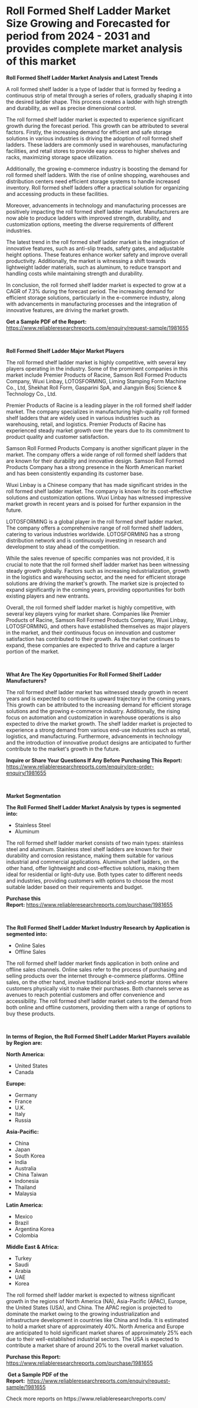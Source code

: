 <p><h1>Roll Formed Shelf Ladder Market Size Growing and Forecasted for period from 2024 - 2031 and provides complete market analysis of this market</h1></p><p><strong>Roll Formed Shelf Ladder Market Analysis and Latest Trends</strong></p>
<p><p>A roll formed shelf ladder is a type of ladder that is formed by feeding a continuous strip of metal through a series of rollers, gradually shaping it into the desired ladder shape. This process creates a ladder with high strength and durability, as well as precise dimensional control.</p><p>The roll formed shelf ladder market is expected to experience significant growth during the forecast period. This growth can be attributed to several factors. Firstly, the increasing demand for efficient and safe storage solutions in various industries is driving the adoption of roll formed shelf ladders. These ladders are commonly used in warehouses, manufacturing facilities, and retail stores to provide easy access to higher shelves and racks, maximizing storage space utilization.</p><p>Additionally, the growing e-commerce industry is boosting the demand for roll formed shelf ladders. With the rise of online shopping, warehouses and distribution centers need efficient storage systems to handle increased inventory. Roll formed shelf ladders offer a practical solution for organizing and accessing products in these facilities.</p><p>Moreover, advancements in technology and manufacturing processes are positively impacting the roll formed shelf ladder market. Manufacturers are now able to produce ladders with improved strength, durability, and customization options, meeting the diverse requirements of different industries.</p><p>The latest trend in the roll formed shelf ladder market is the integration of innovative features, such as anti-slip treads, safety gates, and adjustable height options. These features enhance worker safety and improve overall productivity. Additionally, the market is witnessing a shift towards lightweight ladder materials, such as aluminum, to reduce transport and handling costs while maintaining strength and durability.</p><p>In conclusion, the roll formed shelf ladder market is expected to grow at a CAGR of 7.3% during the forecast period. The increasing demand for efficient storage solutions, particularly in the e-commerce industry, along with advancements in manufacturing processes and the integration of innovative features, are driving the market growth.</p></p>
<p><strong>Get a Sample PDF of the Report:&nbsp;</strong> <a href="https://www.reliableresearchreports.com/enquiry/request-sample/1981655">https://www.reliableresearchreports.com/enquiry/request-sample/1981655</a></p>
<p>&nbsp;</p>
<p><strong>Roll Formed Shelf Ladder Major Market Players</strong></p>
<p><p>The roll formed shelf ladder market is highly competitive, with several key players operating in the industry. Some of the prominent companies in this market include Premier Products of Racine, Samson Roll Formed Products Company, Wuxi Linbay, LOTOSFORMING, Liming Stamping Form Machine Co., Ltd, Shekhat Roll Form, Gasparini SpA, and Jiangyin Bosj Science & Technology Co., Ltd.</p><p>Premier Products of Racine is a leading player in the roll formed shelf ladder market. The company specializes in manufacturing high-quality roll formed shelf ladders that are widely used in various industries such as warehousing, retail, and logistics. Premier Products of Racine has experienced steady market growth over the years due to its commitment to product quality and customer satisfaction.</p><p>Samson Roll Formed Products Company is another significant player in the market. The company offers a wide range of roll formed shelf ladders that are known for their durability and innovative design. Samson Roll Formed Products Company has a strong presence in the North American market and has been consistently expanding its customer base.</p><p>Wuxi Linbay is a Chinese company that has made significant strides in the roll formed shelf ladder market. The company is known for its cost-effective solutions and customization options. Wuxi Linbay has witnessed impressive market growth in recent years and is poised for further expansion in the future.</p><p>LOTOSFORMING is a global player in the roll formed shelf ladder market. The company offers a comprehensive range of roll formed shelf ladders, catering to various industries worldwide. LOTOSFORMING has a strong distribution network and is continuously investing in research and development to stay ahead of the competition.</p><p>While the sales revenue of specific companies was not provided, it is crucial to note that the roll formed shelf ladder market has been witnessing steady growth globally. Factors such as increasing industrialization, growth in the logistics and warehousing sector, and the need for efficient storage solutions are driving the market's growth. The market size is projected to expand significantly in the coming years, providing opportunities for both existing players and new entrants.</p><p>Overall, the roll formed shelf ladder market is highly competitive, with several key players vying for market share. Companies like Premier Products of Racine, Samson Roll Formed Products Company, Wuxi Linbay, LOTOSFORMING, and others have established themselves as major players in the market, and their continuous focus on innovation and customer satisfaction has contributed to their growth. As the market continues to expand, these companies are expected to thrive and capture a larger portion of the market.</p></p>
<p>&nbsp;</p>
<p><strong>What Are The Key Opportunities For Roll Formed Shelf Ladder Manufacturers?</strong></p>
<p><p>The roll formed shelf ladder market has witnessed steady growth in recent years and is expected to continue its upward trajectory in the coming years. This growth can be attributed to the increasing demand for efficient storage solutions and the growing e-commerce industry. Additionally, the rising focus on automation and customization in warehouse operations is also expected to drive the market growth. The shelf ladder market is projected to experience a strong demand from various end-use industries such as retail, logistics, and manufacturing. Furthermore, advancements in technology and the introduction of innovative product designs are anticipated to further contribute to the market's growth in the future.</p></p>
<p><strong>Inquire or Share Your Questions If Any Before Purchasing This Report:</strong> <a href="https://www.reliableresearchreports.com/enquiry/pre-order-enquiry/1981655">https://www.reliableresearchreports.com/enquiry/pre-order-enquiry/1981655</a></p>
<p>&nbsp;</p>
<p><strong>Market Segmentation</strong></p>
<p><strong>The Roll Formed Shelf Ladder Market Analysis by types is segmented into:</strong></p>
<p><ul><li>Stainless Steel</li><li>Aluminum</li></ul></p>
<p><p>The roll formed shelf ladder market consists of two main types: stainless steel and aluminum. Stainless steel shelf ladders are known for their durability and corrosion resistance, making them suitable for various industrial and commercial applications. Aluminum shelf ladders, on the other hand, offer lightweight and cost-effective solutions, making them ideal for residential or light-duty use. Both types cater to different needs and industries, providing customers with options to choose the most suitable ladder based on their requirements and budget.</p></p>
<p><strong>Purchase this Report:&nbsp;</strong><a href="https://www.reliableresearchreports.com/purchase/1981655">https://www.reliableresearchreports.com/purchase/1981655</a></p>
<p>&nbsp;</p>
<p><strong>The Roll Formed Shelf Ladder Market Industry Research by Application is segmented into:</strong></p>
<p><ul><li>Online Sales</li><li>Offline Sales</li></ul></p>
<p><p>The roll formed shelf ladder market finds application in both online and offline sales channels. Online sales refer to the process of purchasing and selling products over the internet through e-commerce platforms. Offline sales, on the other hand, involve traditional brick-and-mortar stores where customers physically visit to make their purchases. Both channels serve as avenues to reach potential customers and offer convenience and accessibility. The roll formed shelf ladder market caters to the demand from both online and offline customers, providing them with a range of options to buy these products.</p></p>
<p>&nbsp;</p>
<p><strong>In terms of Region, the Roll Formed Shelf Ladder Market Players available by Region are:</strong></p>
<p>
    <p> <strong> North America: </strong>
        <ul>
            <li>United States</li>
            <li>Canada</li>
        </ul>
        </p> 
    <p> <strong> Europe: </strong>
        <ul>
            <li>Germany</li>
            <li>France</li>
            <li>U.K.</li>
            <li>Italy</li>
            <li>Russia</li>
        </ul>
        </p> 
    <p> <strong> Asia-Pacific: </strong>
        <ul>
            <li>China</li>
            <li>Japan</li>
            <li>South Korea</li>
            <li>India</li>
            <li>Australia</li>
            <li>China Taiwan</li>
            <li>Indonesia</li>
            <li>Thailand</li>
            <li>Malaysia</li>
        </ul>
        </p> 
    <p> <strong> Latin America: </strong>
        <ul>
            <li>Mexico</li>
            <li>Brazil</li>
            <li>Argentina Korea</li>
            <li>Colombia</li>
        </ul>
        </p> 
    <p> <strong> Middle East & Africa: </strong>
        <ul>
            <li>Turkey</li>
            <li>Saudi</li>
            <li>Arabia</li>
            <li>UAE</li>
            <li>Korea</li>
        </ul>
    </p>
    </p>
<p><p>The roll formed shelf ladder market is expected to witness significant growth in the regions of North America (NA), Asia-Pacific (APAC), Europe, the United States (USA), and China. The APAC region is projected to dominate the market owing to the growing industrialization and infrastructure development in countries like China and India. It is estimated to hold a market share of approximately 40%. North America and Europe are anticipated to hold significant market shares of approximately 25% each due to their well-established industrial sectors. The USA is expected to contribute a market share of around 20% to the overall market valuation.</p></p>
<p><strong>Purchase this Report: </strong><a href="https://www.reliableresearchreports.com/purchase/1981655">https://www.reliableresearchreports.com/purchase/1981655</a></p>
<p>&nbsp;<strong>Get a Sample PDF of the Report:&nbsp;&nbsp;</strong><a href="https://www.reliableresearchreports.com/enquiry/request-sample/1981655">https://www.reliableresearchreports.com/enquiry/request-sample/1981655</a></p>
<p><strong></strong></p>
<p>Check more reports on https://www.reliableresearchreports.com/</p>